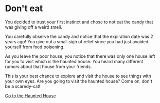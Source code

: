 # Don't eat
You decided to trust your first instinct and chose to not eat the candy that was giving off a weird smell.

You carefully observe the candy and notice that the expiration date was 2 years ago! You give out a small sigh of relief since you had just avoided yourself from food poisoning. 

As you leave the poor house, you notice that there was only one house left for you to visit which is the haunted house. You heard many different rumors about that house from your friends. 

This is your best chance to explore and visit the house to see things with your own eyes. Are you going to visit the haunted house? Come on, don't be a scaredy-cat! 

[Go to the Haunted House](../haunted-house/haunted.md)